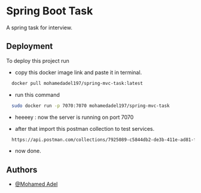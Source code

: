 
# Spring Boot Task

A spring task for interview.



## Deployment

To deploy this project run 

- copy this docker image link and paste it in terminal.


```bash
  docker pull mohamedadel197/spring-mvc-task:latest
```
- run this command

```bash
  sudo docker run -p 7070:7070 mohamedadel197/spring-mvc-task
```

- heeeey : now the server is running on port 7070

- after that import this postman collection to test services.

```bash
  https://api.postman.com/collections/7925089-c5844db2-de3b-411e-ad81-f24e3555cea1?access_key=PMAT-01HH5AS1N5JD0C523092A1K9EK
```
- now done.
## Authors

- [@Mohamed Adel](https://github.com/M-0x4D)
